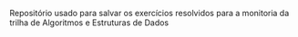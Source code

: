 Repositório usado para salvar os exercícios resolvidos para a monitoria da trilha de Algoritmos e Estruturas de Dados
